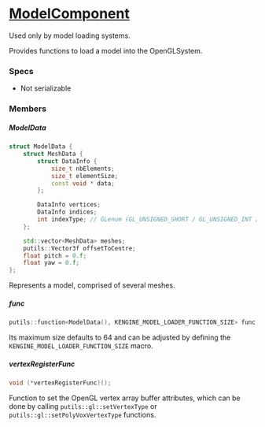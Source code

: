 # [ModelComponent](ModelComponent.hpp)

Used only by model loading systems.

Provides functions to load a model into the OpenGLSystem.

### Specs

* Not serializable

### Members

##### ModelData

```cpp
struct ModelData {
	struct MeshData {
		struct DataInfo {
			size_t nbElements;
			size_t elementSize;
			const void * data;
		};

		DataInfo vertices;
		DataInfo indices;
		int indexType; // GLenum (GL_UNSIGNED_SHORT / GL_UNSIGNED_INT / ...)
	};

	std::vector<MeshData> meshes;
	putils::Vector3f offsetToCentre;
	float pitch = 0.f;
	float yaw = 0.f;
};
```

Represents a model, comprised of several meshes.

##### func

```cpp
putils::function<ModelData(), KENGINE_MODEL_LOADER_FUNCTION_SIZE> func;
```

Its maximum size defaults to 64 and can be adjusted by defining the `KENGINE_MODEL_LOADER_FUNCTION_SIZE` macro.

##### vertexRegisterFunc

```cpp
void (*vertexRegisterFunc)();
```

Function to set the OpenGL vertex array buffer attributes, which can be done by calling `putils::gl::setVertexType` or `putils::gl::setPolyVoxVertexType` functions.